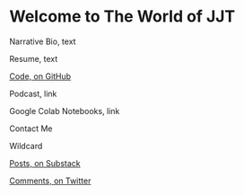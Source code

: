 # Welcome to The World of JJT

Narrative Bio, text

Resume, text

[Code, on GitHub](https://github.com/johntomczak)

Podcast, link

Google Colab Notebooks, link

Contact Me

Wildcard

[Posts, on Substack](https://jjtposts.substack.com/people/1046252-john)

[Comments, on Twitter](https://twitter.com/JJT1996)
